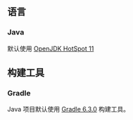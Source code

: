 
## 语言
### Java
默认使用 [OpenJDK HotSpot 11](https://adoptopenjdk.net/?variant=openjdk11&jvmVariant=hotspot)

## 构建工具
### Gradle
Java 项目默认使用 [Gradle 6.3.0](https://github.com/gradle/gradle/releases/tag/v6.3.0) 构建工具。
